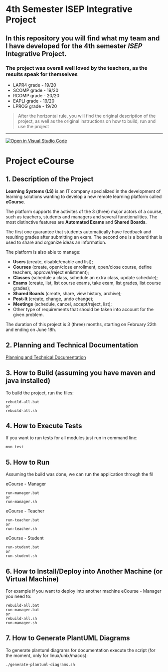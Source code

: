 # 4th Semester ISEP Integrative Project

## In this repository you will find what my team and I have developed for the 4th semester *ISEP* Integrative Project.

### The project was overall well loved by the teachers, as the results speak for themselves

- LAPR4 grade - 19/20
- SCOMP grade - 19/20
- RCOMP grade - 20/20
- EAPLI grade - 19/20
- LPROG grade - 19/20

>After the horizontal rule, you will find the original description of the project, as well as the original instructions on how to build, run and use the project

---

[![Open in Visual Studio Code](https://classroom.github.com/assets/open-in-vscode-c66648af7eb3fe8bc4f294546bfd86ef473780cde1dea487d3c4ff354943c9ae.svg)](https://classroom.github.com/online_ide?assignment_repo_id=10488123&assignment_repo_type=AssignmentRepo)
# Project eCourse

## 1. Description of the Project

**Learning Systems (LS)** is an IT company specialized in the development of learning solutions wanting to develop a new remote learning platform called **eCourse**. 

The platform supports the activites of the 3 (three) major actors of a course, such as teachers, students and managers and several functionalities. The most distinctive features are **Automated Exams** and **Shared Boards**.

The first one guarantee that students automatically have feedback and resulting grades after submitting an exam. The second one is a board that is used to share and organize ideas an information.

The platform is also able to manage:
- **Users** (create, disable/enable and list);
- **Courses** (create, open/close enrollment, open/close course, define teachers, approve/reject enlistment);
- **Classes** (schedule a class, schedule an extra class, update schedule);
- **Exams** (create, list, list course exams, take exam, list grades, list course grades);
- **Shared Boards** (create, share, view history, archive);
- **Post-It** (create, change, undo change);
- **Meetings** (schedule, cancel, accept/reject, list);
- Other type of requirements that should be taken into account for the given problem.

The duration of this project is 3 (three) months, starting on February 22th and ending on June 18h.


## 2. Planning and Technical Documentation

[Planning and Technical Documentation](docs/readme.md)

## 3. How to Build (assuming you have maven and java installed)

To build the project, run the files:

    rebuild-all.bat
    or
    rebuild-all.sh

## 4. How to Execute Tests

If you want to run tests for all modules just run in command line:

    mvn test

## 5. How to Run

Assuming the build was done, we can run the application through the fil

eCourse - Manager
    
    run-manager.bat
    or
    run-manager.sh

eCourse - Teacher
    
    run-teacher.bat
    or
    run-teacher.sh

eCourse - Student
    
    run-student.bat
    or
    run-student.sh

## 6. How to Install/Deploy into Another Machine (or Virtual Machine)

For example if you want to deploy into another machine eCourse - Manager you need to:

    rebuild-all.bat
    run-manager.bat
    or
    rebuild-all.sh
    run-manager.sh    

## 7. How to Generate PlantUML Diagrams

To generate plantuml diagrams for documentation execute the script (for the moment, only for linux/unix/macos):

    ./generate-plantuml-diagrams.sh


